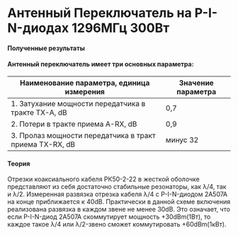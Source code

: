 # Антенный Переключатель на P-I-N-диодах 1296МГц 300Вт
#### Полученные результаты
#### Антенный переключатель имеет три основных параметра:

| Наименование параметра, единица измерения	| Значение параметра | 
| ------------- | ------------- |
| 1. Затухание мощности передатчика в тракте ТХ-А, dB			| 0,7 | 
| 2. Потери в тракте приема А-RX, dB						| 0,9 | 
| 3. Пролаз мощности передатчика в тракт приема TX-RX, dB		| минус 32 | 

#### Теория
Отрезки коаксиального кабеля РК50-2-22 в жесткой оболочке представляют из себя достаточно стабильные резонаторы, как λ/4, так и  λ/2.
Измеренная развязка отрезка кабеля  λ/4 с P-I-N-диодом 2А507А на конце приближается к 40dB.
Практически в данной схеме включения реализована развязка в каждом звене не менее 30dB.
Это означает, что если P-I-N-диод 2А507А скоммутирует мощность +30dBm(1Вт), то каждое такое λ/4 или λ/2-звено сможет коммутировать +60dBm(1кВт).
